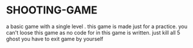 # SHOOTING-GAME
a basic game with a single level .
this game is made just for a practice.
you can't loose this game as no code for in this game is written.
just kill all 5 ghost
you have to exit game by yourself 
